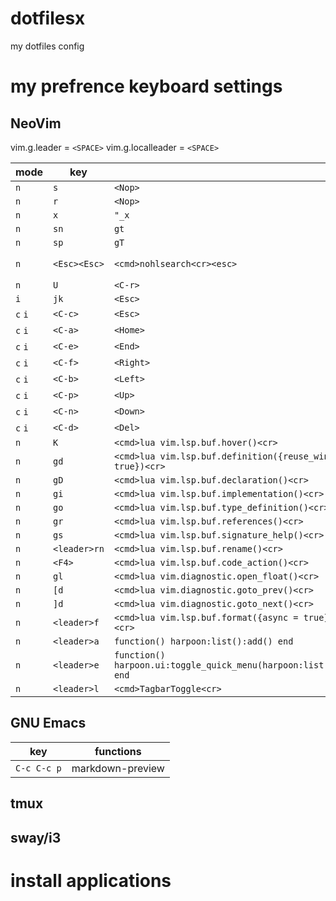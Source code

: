 
# dotfilesx

my dotfiles config

# my prefrence keyboard settings

## NeoVim
vim.g.leader = `<SPACE>`
vim.g.localleader = `<SPACE>`

| mode | key |  | options |
| ----|----|------|---------|
|`n`| `s`| `<Nop>`|
|`n`| `r`| `<Nop>`|
|`n`| `x`| `"_x`|
|`n`| `sn`| `gt`|
|`n`| `sp`| `gT`|
|`n`| `<Esc><Esc>`| `<cmd>nohlsearch<cr><esc>`| { silent = true }|
|`n`| `U`| `<C-r>`|
|`i`| `jk`| `<Esc>`|
| `c` `i` | `<C-c>`| `<Esc>`|
| `c` `i` | `<C-a>`| `<Home>`|
| `c` `i` | `<C-e>`| `<End>`|
| `c` `i` | `<C-f>`| `<Right>`|
| `c` `i` | `<C-b>`| `<Left>`|
| `c` `i` | `<C-p>`| `<Up>`|
| `c` `i` | `<C-n>`| `<Down>`|
| `c` `i` | `<C-d>`| `<Del>`|
|`n`| `K`| `<cmd>lua vim.lsp.buf.hover()<cr>`|
|`n`| `gd`| `<cmd>lua vim.lsp.buf.definition({reuse_win = true})<cr>`|
|`n`| `gD`| `<cmd>lua vim.lsp.buf.declaration()<cr>`| 
|`n`| `gi`| `<cmd>lua vim.lsp.buf.implementation()<cr>`|
|`n`| `go`| `<cmd>lua vim.lsp.buf.type_definition()<cr>`|
|`n`| `gr`| `<cmd>lua vim.lsp.buf.references()<cr>`|
|`n`| `gs`| `<cmd>lua vim.lsp.buf.signature_help()<cr>`|
|`n`| `<leader>rn`| `<cmd>lua vim.lsp.buf.rename()<cr>`|
|`n`| `<F4>`| `<cmd>lua vim.lsp.buf.code_action()<cr>`|
|`n`| `gl`| `<cmd>lua vim.diagnostic.open_float()<cr>`|
|`n`| `[d`| `<cmd>lua vim.diagnostic.goto_prev()<cr>`|
|`n`| `]d`| `<cmd>lua vim.diagnostic.goto_next()<cr>`|
|`n`| `<leader>f`| `<cmd>lua vim.lsp.buf.format({async = true})<cr>`|
|`n`| `<leader>a`| `function() harpoon:list():add() end`|
|`n`| `<leader>e`| `function() harpoon.ui:toggle_quick_menu(harpoon:list()) end`|
|`n`| `<leader>l`| `<cmd>TagbarToggle<cr>`|

## GNU Emacs
| key | functions |
| ---|----------|
| `C-c C-c p` | markdown-preview |

## tmux

## sway/i3

# install applications
